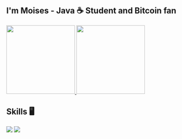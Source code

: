 ## I'm Moises - Java ☕ Student and Bitcoin fan

<div>
	  <a href="https://github.com/MoisesC-Costa">
      <img height="180cm" src="https://github-readme-stats.vercel.app/api?username=MoisesC-Costa&show_icons=true&theme=radical&include_all_commits=true&count_private=true" />
      <img height="180cm" src="https://github-readme-stats.vercel.app/api/top-langs/?username=MoisesC-Costa&theme=radical&layout=compact" />
    </a>
</div>

## Skills :desktop_computer:

<div>
  <img src="https://img.shields.io/badge/Python-14354C?style=for-the-badge&logo=python&logoColor=white"/>
  <img src="https://img.shields.io/badge/Java-ED8B00?style=for-the-badge&logo=java&logoColor=white"/>
</div>
